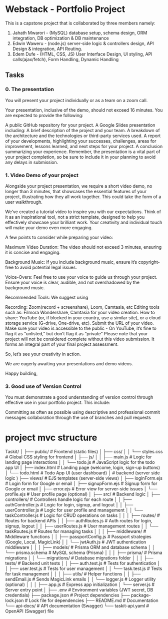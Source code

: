 # Webstack - Portfolio Project

This is a capstone project that is collaborated by three members namely:
1. Jahath Mwarori - (MySQL) database setup, schema design, ORM integration, DB optimization  &  DB maintenance
2. Edwin Waweru - (node.js) server-side logic & controllers design, API Design & integration, API Routing.
3. Edem Dufe - (HTML, CSS, JS) User Interface Design, UI styling, API calls(ajax/fetch), Form Handling, Dynamic Handling

## Tasks
### 0. The presentation

You will present your project individually or as a team on a zoom call.

Your presentation, inclusive of the demo, should not exceed 16 minutes. You are expected to provide the following:

A public GitHub repository for your project.
A Google Slides presentation including:
A brief description of the project and your team.
A breakdown of the architecture and the technologies or third-party services used.
A report of your developments, highlighting your successes, challenges, areas for improvement, lessons learned, and next steps for your project.
A conclusion summarizing your experience.
Remember, the presentation is a vital part of your project completion, so be sure to include it in your planning to avoid any delays in submission.


### 1. Video Demo of your project

Alongside your project presentation, we require a short video demo, no longer than 3 minutes, that showcases the essential features of your project, illustrating how they all work together. This could take the form of a user walkthrough.

We’ve created a tutorial video to inspire you with our expectations. Think of it as an inspirational tool, not a strict template, designed to help you effectively showcase your brilliant work. Your creativity and individual touch will make your demo even more engaging.


A few points to consider while preparing your video:

Maximum Video Duration: The video should not exceed 3 minutes, ensuring it is concise and engaging.

Background Music: If you include background music, ensure it’s copyright-free to avoid potential legal issues.

Voice-Overs: Feel free to use your voice to guide us through your project. Ensure your voice is clear, audible, and not overshadowed by the background music.

Recommended Tools: We suggest using

Recording: Zoom(record + screenshare), Loom, Camtasia, etc
Editing tools such as: Filmora Wondershare, Camtasia for your video creation.
How to share: YouTube (or, if blocked in your country, use a similar site), or a cloud storage service (G-drive, One-drive, etc). Submit the URL of your video. Make sure your video is accessible to the public - On YouTube, it’s fine to flag it as “unlisted,” but don’t flag it as “private”
Please note that your project will not be considered complete without this video submission. It forms an integral part of your final project assessment.

So, let’s see your creativity in action.

We are eagerly awaiting your presentations and demo videos.

Happy building,


### 3. Good use of Version Control

You must demonstrate a good understanding of version control through effective use in your portfolio project. This include:

Committing as often as possible
using descriptive and professional commit messages
collaboration through the use of branches and pull requests

# project mvc structure
Taskit/
│
├── public/                     # Frontend (static files)
│   ├── css/
│   │   └── styles.css          # Global CSS styling for frontend
│   ├── js/
│   │   ├── main.js             # Logic for landing page interactions
│   │   └── todo.js             # JavaScript logic for the todo app UI
│   ├── index.html              # Landing page (welcome, login, sign-up buttons)
│   └── todo.html               # Todo App UI (user dashboard)
│                           # backend (server side logic )
├── views/                      # EJS templates (server-side views)
│   ├── loginForm.ejs           # Login form for Google or email
│   ├── signupForm.ejs          # Signup form for Google or email
│   ├── error.ejs               # Error view for server-side issues
│   └── profile.ejs             # User profile page (optional)
│
├── src/                        # Backend logic
│   ├── controllers/            # Controllers handle logic for each route
│   │   ├── authController.js   # Logic for login, signup, and logout
│   │   ├── userController.js    # Logic for user profile and management
│   │   └── taskController.js    # Logic for CRUD operations on tasks
│   │
│   ├── routes/                 # Routes for backend APIs
│   │   ├── authRoutes.js       # Auth routes for login, signup, logout
│   │   ├── userRoutes.js       # User management routes
│   │   └── taskRoutes.js       # Routes for managing tasks
│   │
│   ├── middleware/             # Middleware functions
│   │   ├── passportConfig.js   # Passport strategies (Google, Local, MagicLink)
│   │   └── jwtAuth.js          # JWT authentication middleware
│   │
│   ├── models/                 # Prisma ORM and database schema
│   │   └── prisma.schema       # MySQL schema (Prisma)
│   │
│   ├── prisma/                 # Prisma migrations
│   │   └── migrations/         # Database migrations folder
│   │
│   ├── tests/                  # Backend unit tests
│   │   ├── auth.test.js        # Tests for authentication
│   │   ├── user.test.js        # Tests for user management
│   │   └── task.test.js        # Tests for task management
│   │
│   ├── utils/                  # Helper functions
│   │   ├── sendEmail.js        # Sends MagicLink emails
│   │   └── logger.js           # Logger utility (optional)
│   │
│   ├── app.js                  # Express app initialization
│   └── server.js               # Server entry point
│
├── .env                        # Environment variables (JWT secret, DB credentials)
├── package.json                # Project dependencies
├── package-lock.json           # Lock file for dependencies
├── README.md                   # Documentation
└── api-docs/                   # API documentation (Swagger)
    └── taskit-api.yaml         # OpenAPI (Swagger) file
